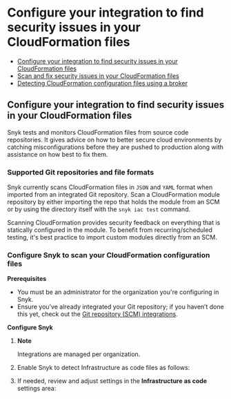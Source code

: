 # Configure your integration to find security issues in your CloudFormation files

* [ Configure your integration to find security issues in your CloudFormation files](https://github.com/snyk/user-docs/tree/75cbddc84902693171786610d68edd1dc502bd55/hc/en-us/articles/4402937668241-Configure-your-integration-to-find-security-issues-in-your-CloudFormation-files/README.md)
* [ Scan and fix security issues in your CloudFormation files](https://github.com/snyk/user-docs/tree/75cbddc84902693171786610d68edd1dc502bd55/hc/en-us/articles/4402971349009-Scan-and-fix-security-issues-in-your-CloudFormation-files/README.md)
* [ Detecting CloudFormation configuration files using a broker](https://github.com/snyk/user-docs/tree/75cbddc84902693171786610d68edd1dc502bd55/hc/en-us/articles/4402964063377-Detecting-CloudFormation-configuration-files-using-a-broker/README.md)

## Configure your integration to find security issues in your CloudFormation files

Snyk tests and monitors CloudFormation files from source code repositories. It gives advice on how to better secure cloud environments by catching misconfigurations before they are pushed to production along with assistance on how best to fix them.

### Supported Git repositories and file formats

Snyk currently scans CloudFormation files in `JSON` and `YAML` format when imported from an integrated Git repository. Scan a CloudFormation module repository by either importing the repo that holds the module from an SCM or by using the directory itself with the `snyk iac test` command.

Scanning CloudFormation provides security feedback on everything that is statically configured in the module. To benefit from recurring/scheduled testing, it's best practice to import custom modules directly from an SCM.

### Configure Snyk to scan your CloudFormation configuration files

**Prerequisites**

* You must be an administrator for the organization you're configuring in Snyk.
* Ensure you’ve already integrated your Git repository; if you haven’t done this yet, check out the [Git repository \(SCM\) integrations](https://support.snyk.io/hc/en-us/sections/360001138098-Git-repository-SCM-integrations).

**Configure Snyk**

1. **Note**

   Integrations are managed per organization.

2. Enable Snyk to detect Infrastructure as code files as follows:
3. If needed, review and adjust settings in the **Infrastructure as code** settings area:

